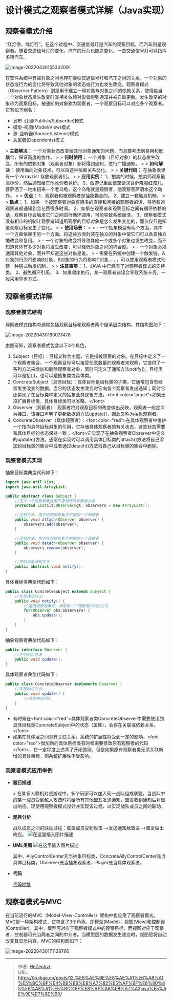 # 设计模式之观察者模式详解（Java实现）

## 观察者模式介绍

“红灯停，绿灯行”。在这个过程中，交通信号灯是汽车的观察目标，而汽车则是观察者。随着交通信号灯的变化，汽车的行为也随之变化，一盏交通信号灯可以指挥多辆汽车。

![image-20220430155302091](https://raw.githubusercontent.com/unique-pure/NewPicGoLibrary/main/img/7bbcdbf54bdfbe3b781f717872a93242-20231125212711452.png)

在软件系统中有些对象之间也存在类似交通信号灯和汽车之间的关系，一个对象的状态或行为的变化将导致其他对象的状态或行为也发生改变。观察者模式（Observer Pattern）则是用于建立一种对象与对象之间的依赖关系，使得每当一个对象状态发生改变时其相关依赖对象皆得到通知并被自动更新。发生改变的对象称为观察目标，被通知的对象称为观察者，一个观察目标可以对应多个观察者。它有如下别名：

* 发布-订阅(Publish/Subscribe)模式
* 模型-视图(Model/View)模式
* 源-监听器(Source/Listener)模式
* 从属者(Dependents)模式

&gt; **主要解决：** 一个对象状态改变给其他对象通知的问题，而且要考虑到易用和低耦合，保证高度的协作。
&gt;
&gt; **何时使用：** 一个对象（目标对象）的状态发生改变，所有的依赖对象（观察者对象）都将得到通知，进行广播通知。
&gt;
&gt; **如何解决：** 使用面向对象技术，可以将这种依赖关系弱化。
&gt;
&gt; **关键代码：** 在抽象类里有一个 ArrayList 存放观察者们。
&gt;
&gt; **应用实例：** 1、拍卖的时候，拍卖师观察最高标价，然后通知给其他竞价者竞价。 2、西游记里面悟空请求菩萨降服红孩儿，菩萨洒了一地水招来一个老乌龟，这个乌龟就是观察者，他观察菩萨洒水这个动作。
&gt;
&gt; **优点：** 1、观察者和被观察者是抽象耦合的。 2、建立一套触发机制。
&gt;
&gt; **缺点：** 1、如果一个被观察者对象有很多的直接和间接的观察者的话，将所有的观察者都通知到会花费很多时间。 2、如果在观察者和观察目标之间有循环依赖的话，观察目标会触发它们之间进行循环调用，可能导致系统崩溃。 3、观察者模式没有相应的机制让观察者知道所观察的目标对象是怎么发生变化的，而仅仅只是知道观察目标发生了变化。
&gt;
&gt; **使用场景：**
&gt;
&gt; - 一个抽象模型有两个方面，其中一个方面依赖于另一个方面。将这些方面封装在独立的对象中使它们可以各自独立地改变和复用。
&gt; - 一个对象的改变将导致其他一个或多个对象也发生改变，而不知道具体有多少对象将发生改变，可以降低对象之间的耦合度。
&gt; - 一个对象必须通知其他对象，而并不知道这些对象是谁。
&gt; - 需要在系统中创建一个触发链，A对象的行为将影响B对象，B对象的行为将影响C对象……，可以使用观察者模式创建一种链式触发机制。
&gt;
&gt; **注意事项：** 1、JAVA 中已经有了对观察者模式的支持类。 2、避免循环引用。 3、如果顺序执行，某一观察者错误会导致系统卡壳，一般采用异步方式。

## 观察者模式详解

### 观察者模式结构

观察者模式结构中通常包括观察目标和观察者两个继承层次结构，其结构图如下：

![image-20220430160031478](https://raw.githubusercontent.com/unique-pure/NewPicGoLibrary/main/img/f24da870325ba3cdac402a25213fd7df.png)

由图可知，观察者模式包含以下4个角色。

1. Subject（目标）：目标又称为主题，它是指被观察的对象。在目标中定义了一个观察者集合，一个观察目标可以接受任意数量的观察者来观察，它提供了一系列方法来增加和删除观察者对象，同时它定义了通知方法notify()。目标类可以是接口，也可以是抽象类或具体类。
2. ConcreteSubject（具体目标）：具体目标是目标类的子类，它通常包含有经常发生改变的数据，当它的状态发生改变时它向各个观察者发出通知；同时它还实现了在目标类中定义的抽象业务逻辑方法。&lt;font color=&#34;puple&#34;&gt;如果无须扩展目标类，具体目标类可以省略。&lt;/font&gt;
3. Observer（观察者）：观察者将对观察目标的改变做出反映，观察者一般定义为接口，该接口声明了更新数据的方法update()，因此又称为抽象观察者。
4. ConcreteObserver（具体观察者）：&lt;font color=&#34;red&#34;&gt;在具体观察者中维护一个指向具体目标对象的引用，它存储具体观察者的有关状态，这些状态需要和具体目标的状态保持一致；&lt;/font&gt;它实现了在抽象观察者Observer中定义的update()方法。通常在实现时可以调用具体目标类的attach()方法将自己添加到目标类的集合中或者通过detach()方法将自己从目标类的集合中删除。

### 观察者模式实现

抽象目标类典型代码如下：

```java
import java.util.List;
import java.util.ArrayList;

public abstract class Subject {
    //定义一个观察者集合用于存储所有观察者对象
    protected List&lt;Observer&gt; observers = new ArrayList();

    //注册方法，用于向观察者集合中增加一个观察者
    public void attach(Observer observer) {
        observers.add(observer);
    }

    //注销方法，用于在观察者集合中删除一个观察者
    public void detach(Observer observer) {
        observers.remove(observer);
    }

    //声明抽象通知方法
    public abstract void notify();
}
```

具体目标类典型代码如下：

```java
public class ConcreteSubject extends Subject {
    //实现通知方法
    public void notify() {
        //遍历观察者集合，调用每一个观察者的响应方法
        for(Observer obs:observers) {
            obs.update();
        }
    } 
}
```

抽象观察者典型代码如下：

```java
public interface Observer {
    //声明响应方法
    public void update();
}
```

具体观察者典型代码如下：

```java
public class ConcreteObserver implements Observer {
    //实现响应方法
    public void update() {
        //具体响应代码
    }
}
```

* 有时候在&lt;font color=&#34;red&#34;&gt;具体观察者类ConcreteObserver中需要使用到具体目标类ConcreteSubject中的状态（属性），会存在关联或依赖关系。&lt;/font&gt;
* 如果在具体层之间具有关联关系，系统的扩展性将受到一定的影响，&lt;font color=&#34;red&#34;&gt;增加新的具体目标类有时候需要修改原有观察者的代码&lt;/font&gt;，在一定程度上违背了开闭原则，但是如果原有观察者类无须关联新增的具体目标，则系统扩展性不受影响。

### 观察者模式应用举例

* **题目描述**

	&gt; 在某多人联机对战游戏中，多个玩家可以加入同一战队组成联盟，当战队中的某一成员受到敌人攻击时将给所有其他盟友发送通知，盟友收到通知后将做出响应。现使用观察者模式设计并实现该过程，以实现战队成员之间的联动。

* **题目分析**

	战队成员之间的联动过程：联盟成员受到攻击——&gt;发送通知给盟友——&gt;盟友做出响应。
	![在这里插入图片描述](https://raw.githubusercontent.com/unique-pure/NewPicGoLibrary/main/img/70b57d5d86854ded97a30929030f7ea8.png)


* **UML类图**
	![在这里插入图片描述](https://raw.githubusercontent.com/unique-pure/NewPicGoLibrary/main/img/bc370875124047e695fbffd1e232fca5-20231125212702939.png)

	其中，AllyControlCenter充当抽象目标类，ConcreteAllyControlCenter充当具体目标类，Observer充当抽象观察者，Player充当具体观察者。

* **代码**

	[代码地址](https://github.com/unique-pure/designpattern_code/tree/main/src/observer_pattern)

## 观察者模式与MVC

在当前流行的MVC（Model-View-Controller）架构中也应用了观察者模式，MVC是一种架构模式，它包含了3个角色，即模型(Model)，视图(View)和控制器(Controller)。其中，模型可对应于观察者模式中的观察目标，而视图对应于观察者，控制器可充当两者之间的中介者。当模型层的数据发生改变时，视图层将自动改变其显示内容。MVC的结构图如下：

![image-20220430171138766](https://raw.githubusercontent.com/unique-pure/NewPicGoLibrary/main/img/cf6f1e886d92e88a2d3e47e0efd2e12d.png)

---

> 作者: [HeZephyr](https://github.com/HeZephyr)  
> URL: https://lruihao.cn/posts/12.%E8%AE%BE%E8%AE%A1%E6%A8%A1%E5%BC%8F%E4%B9%8B%E8%A7%82%E5%AF%9F%E8%80%85%E6%A8%A1%E5%BC%8F%E8%AF%A6%E8%A7%A3java%E5%AE%9E%E7%8E%B0/  

